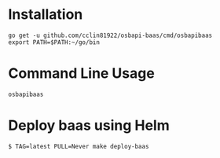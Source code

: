 # Installation

```
go get -u github.com/cclin81922/osbapi-baas/cmd/osbapibaas
export PATH=$PATH:~/go/bin
```

# Command Line Usage

```
osbapibaas
```

# Deploy baas using Helm

```console
$ TAG=latest PULL=Never make deploy-baas
```
